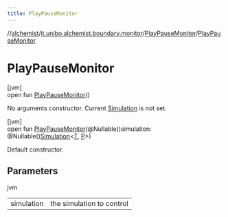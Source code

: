 ```yaml
---
title: PlayPauseMonitor
---
```

//[alchemist](../../../index.html)/[it.unibo.alchemist.boundary.monitor](../index.html)/[PlayPauseMonitor](index.html)/[PlayPauseMonitor](-play-pause-monitor.html)



# PlayPauseMonitor



[jvm]\
open fun [PlayPauseMonitor](-play-pause-monitor.html)()



No arguments constructor. Current [Simulation](../../it.unibo.alchemist.core.interfaces/-simulation/index.html) is not set.





[jvm]\
open fun [PlayPauseMonitor](-play-pause-monitor.html)(@Nullable()simulation: @Nullable()[Simulation](../../it.unibo.alchemist.core.interfaces/-simulation/index.html)<[T](../../it.unibo.alchemist.boundary.gui.view.properties/-property-type-adapter/index.html), [P](../../it.unibo.alchemist.boundary.interfaces/-draw-command/index.html)>)



Default constructor.



## Parameters


jvm

| | |
|---|---|
| simulation | the simulation to control |




